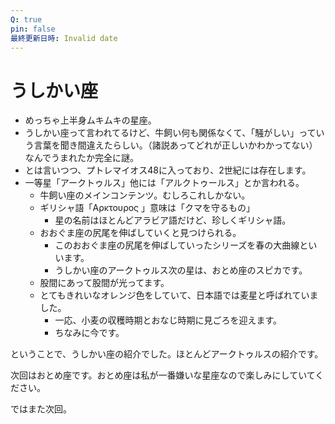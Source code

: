```yaml
---
Q: true
pin: false
最終更新日時: Invalid date
---
```

# うしかい座

- めっちゃ上半身ムキムキの星座。
- うしかい座って言われてるけど、牛飼い何も関係なくて、「騒がしい」っていう言葉を聞き間違えたらしい。（諸説あってどれが正しいかわかってない）なんでうまれたか完全に謎。
- とは言いつつ、プトレマイオス48に入っており、2世紀には存在します。
- 一等星「アークトゥルス」他には「アルクトゥールス」とか言われる。
    - 牛飼い座のメインコンテンツ。むしろこれしかない。
    - ギリシャ語「Αρκτουρος 」意味は「クマを守るもの」
        - 星の名前はほとんどアラビア語だけど、珍しくギリシャ語。
    - おおぐま座の尻尾を伸ばしていくと見つけられる。
        - このおおぐま座の尻尾を伸ばしていったシリーズを春の大曲線といいます。
        - うしかい座のアークトゥルス次の星は、おとめ座のスピカです。
    - 股間にあって股間が光ってます。
    - とてもきれいなオレンジ色をしていて、日本語では麦星と呼ばれていました。
        - 一応、小麦の収穫時期とおなじ時期に見ごろを迎えます。
        - ちなみに今です。

ということで、うしかい座の紹介でした。ほとんどアークトゥルスの紹介です。

次回はおとめ座です。おとめ座は私が一番嫌いな星座なので楽しみにしていてください。

ではまた次回。